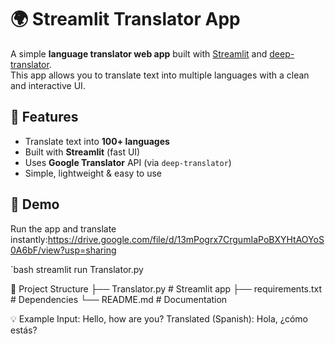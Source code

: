 # 🌍 Streamlit Translator App
A simple **language translator web app** built with [Streamlit](https://streamlit.io/) and [deep-translator](https://pypi.org/project/deep-translator/).    
This app allows you to translate text into multiple languages with a clean and interactive UI.

## 🚀 Features
- Translate text into **100+ languages**
- Built with **Streamlit** (fast UI)
- Uses **Google Translator** API (via `deep-translator`)
- Simple, lightweight & easy to use

 
## 📸 Demo
Run the app and translate instantly:https://drive.google.com/file/d/13mPogrx7CrgumIaPoBXYHtAOYoS0A6bF/view?usp=sharing

`bash
streamlit run Translator.py

📂 Project Structure
├── Translator.py      # Streamlit app
├── requirements.txt   # Dependencies
└── README.md          # Documentation

💡 Example
Input:
Hello, how are you?
Translated (Spanish):
Hola, ¿cómo estás?


